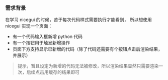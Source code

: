 ### 需求背景
在学习 nicegui 的时候，苦于每次代码样式需要执行才能看到，
所以想使用 nicegui 实现一个页面：
- 有一个代码输入框新增 python 代码
- 有一个按钮用于触发新增操作
- 页面下方支持显示已新增的代码（除了代码还需要有个按钮点击后渲染结果，并展示）


> 提示，暂且设定为新增的代码无法被修改，所以渲染结果显然只需要渲染一次，后续点击用缓存的结果即可 


